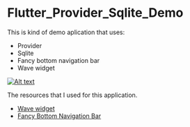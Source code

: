 # Flutter_Provider_Sqlite_Demo

This is kind of demo aplication that uses:
- Provider
- Sqlite
- Fancy bottom navigation bar
- Wave widget

[![Alt text](http://i3.ytimg.com/vi/1hNLoUR-9cE/maxresdefault.jpg)](https://youtu.be/1hNLoUR-9cE)

The resources that I used for this application.
- [Wave widget](https://github.com/i-protoss/wave)
- [Fancy Bottom Navigation Bar](https://github.com/tunitowen/fancy_bottom_navigation)


